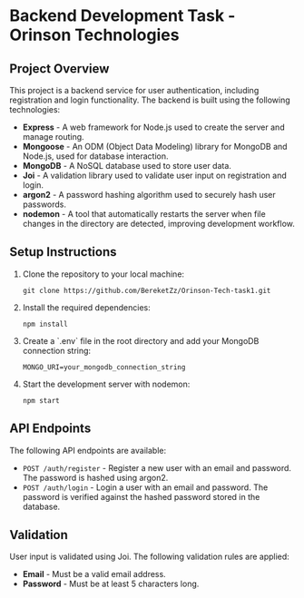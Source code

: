 <h1>Backend Development Task - Orinson Technologies</h1>

<h2>Project Overview</h2>
<p>This project is a backend service for user authentication, including registration and login functionality. The backend is built using the following technologies:</p>
<ul>
    <li><strong>Express</strong> - A web framework for Node.js used to create the server and manage routing.</li>
    <li><strong>Mongoose</strong> - An ODM (Object Data Modeling) library for MongoDB and Node.js, used for database interaction.</li>
    <li><strong>MongoDB</strong> - A NoSQL database used to store user data.</li>
    <li><strong>Joi</strong> - A validation library used to validate user input on registration and login.</li>
    <li><strong>argon2</strong> - A password hashing algorithm used to securely hash user passwords.</li>
    <li><strong>nodemon</strong> - A tool that automatically restarts the server when file changes in the directory are detected, improving development workflow.</li>
</ul>

<h2>Setup Instructions</h2>
<ol>
    <li>Clone the repository to your local machine:
        <pre><code>git clone https://github.com/BereketZz/Orinson-Tech-task1.git</code></pre>
    </li>
    
  <li>Install the required dependencies:
        <pre><code>npm install</code></pre>
    </li>
    <li>Create a `.env` file in the root directory and add your MongoDB connection string:
        <pre><code>MONGO_URI=your_mongodb_connection_string</code></pre>
    </li>
    <li>Start the development server with nodemon:
        <pre><code>npm start</code></pre>
    </li>
</ol>

<h2>API Endpoints</h2>
<p>The following API endpoints are available:</p>
<ul>
    <li><code>POST /auth/register</code> - Register a new user with an email and password. The password is hashed using argon2.</li>
    <li><code>POST /auth/login</code> - Login a user with an email and password. The password is verified against the hashed password stored in the database.</li>
</ul>

<h2>Validation</h2>
<p>User input is validated using Joi. The following validation rules are applied:</p>
<ul>
    <li><strong>Email</strong> - Must be a valid email address.</li>
    <li><strong>Password</strong> - Must be at least 5 characters long.</li>
</ul>




